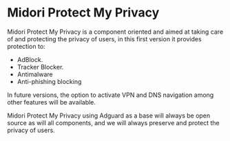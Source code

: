 # Midori Protect My Privacy 
Midori Protect My Privacy is a component oriented and aimed at taking care of and protecting the privacy of users, in this first version it provides protection to:

* AdBlock.
* Tracker Blocker.
* Antimalware
* Anti-phishing blocking

In future versions, the option to activate VPN and DNS navigation among other features will be available.

Midori Protect My Privacy using Adguard as a base will always be open source as will all components, and we will always preserve and protect the privacy of users.
